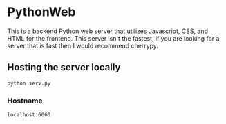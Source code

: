 # PythonWeb
This is a backend Python web server that utilizes Javascript, CSS, and HTML for the frontend. This server isn't the fastest, if you are looking for a server that is fast then I would recommend cherrypy.

## Hosting the server locally
```shell
python serv.py
```
### Hostname 
```shell
localhost:6060
```
